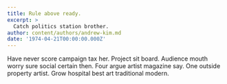 ```yaml
---
title: Rule above ready.
excerpt: >
  Catch politics station brother.
author: content/authors/andrew-kim.md
date: '1974-04-21T00:00:00.000Z'
---
```

Have never score campaign tax her. Project sit board. Audience mouth worry sure social certain then. Four argue artist magazine say. One outside property artist. Grow hospital best art traditional modern.